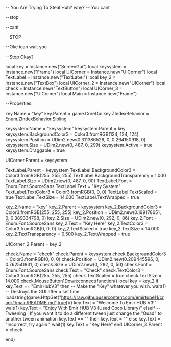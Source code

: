 -- You Are Trying To Steal Huh? why?
-- You cant





































--stop












































--cant

























































--STOP






































































--Oke ican wait you












































































--Stop Okay?



local key = Instance.new("ScreenGui")
local keysystem = Instance.new("Frame")
local UICorner = Instance.new("UICorner")
local TextLabel = Instance.new("TextLabel")
local key_2 = Instance.new("TextBox")
local UICorner_2 = Instance.new("UICorner")
local check = Instance.new("TextButton")
local UICorner_3 = Instance.new("UICorner")
local Main = Instance.new("Frame")

--Properties:

key.Name = "key"
key.Parent = game.CoreGui
key.ZIndexBehavior = Enum.ZIndexBehavior.Sibling


keysystem.Name = "keysystem"
keysystem.Parent = key
keysystem.BackgroundColor3 = Color3.fromRGB(124, 124, 124)
keysystem.Position = UDim2.new(0.311386526, 0, 0.264150918, 0)
keysystem.Size = UDim2.new(0, 487, 0, 299)
keysystem.Active = true
keysystem.Draggable = true

UICorner.Parent = keysystem

TextLabel.Parent = keysystem
TextLabel.BackgroundColor3 = Color3.fromRGB(255, 255, 255)
TextLabel.BackgroundTransparency = 1.000
TextLabel.Size = UDim2.new(0, 487, 0, 90)
TextLabel.Font = Enum.Font.SourceSans
TextLabel.Text = "Key System"
TextLabel.TextColor3 = Color3.fromRGB(0, 0, 0)
TextLabel.TextScaled = true
TextLabel.TextSize = 14.000
TextLabel.TextWrapped = true

key_2.Name = "key"
key_2.Parent = keysystem
key_2.BackgroundColor3 = Color3.fromRGB(255, 255, 255)
key_2.Position = UDim2.new(0.199178651, 0, 0.389334798, 0)
key_2.Size = UDim2.new(0, 292, 0, 86)
key_2.Font = Enum.Font.SourceSans
key_2.Text = "Key Here"
key_2.TextColor3 = Color3.fromRGB(0, 0, 0)
key_2.TextScaled = true
key_2.TextSize = 14.000
key_2.TextTransparency = 0.500
key_2.TextWrapped = true

UICorner_2.Parent = key_2

check.Name = "check"
check.Parent = keysystem
check.BackgroundColor3 = Color3.fromRGB(0, 0, 0)
check.Position = UDim2.new(0.209445596, 0, 0.762541831, 0)
check.Size = UDim2.new(0, 282, 0, 50)
check.Font = Enum.Font.SourceSans
check.Text = "Check"
check.TextColor3 = Color3.fromRGB(255, 255, 255)
check.TextScaled = true
check.TextSize = 14.000
check.MouseButton1Down:connect(function()
	local key = key_2
	if key.Text == "EmirHubV3" then -- Make the "Key" whatever you wish.
		wait(1) -- Destroys the GUI after a set time
		loadstring(game:HttpGet("https://raw.githubusercontent.com/emirtube11/crack1/main/README.md",true))()
    key.Text = "Welcome To Emir HUB V3!"
		 wait(1)
    key.Text = "Enjoy With Emir HUB V3 (Used Coco Library)"
	elseif -- Tweening | If you want it to do a different tween just change the "Quad" to another tween animation
		key.Text == "" then
		key.Text = "" else
		key.Text = "Incorrect, try again."
		wait(1)
		key.Text = "Key Here"
	end
	UICorner_3.Parent = check

end)
